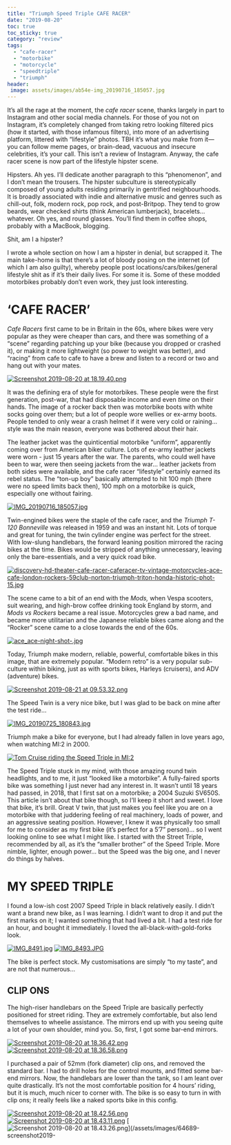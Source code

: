 ```yaml
---
title: "Triumph Speed Triple CAFE RACER"
date: "2019-08-20"
toc: true
toc_sticky: true
category: "review"
tags: 
  - "cafe-racer"
  - "motorbike"
  - "motorcycle"
  - "speedtriple"
  - "triumph"
header:
 image: assets/images/ab54e-img_20190716_185057.jpg
---
```


It’s all the rage at the moment, the _cafe racer_ scene, thanks largely in part to Instagram and other social media channels. For those of you not on Instagram, it’s completely changed from taking retro looking filtered pics (how it started, with those infamous filters), into more of an advertising platform, littered with “lifestyle” photos. TBH it’s what you make from it—you can follow meme pages, or brain-dead, vacuous and insecure celebrities, it’s your call. This isn’t a review of Instagram. Anyway, the cafe racer scene is now part of the lifestyle hipster scene.

Hipsters. Ah yes. I’ll dedicate another paragraph to this “phenomenon”, and I don’t mean the trousers. The hipster subculture is stereotypically composed of young adults residing primarily in gentrified neighbourhoods. It is broadly associated with indie and alternative music and genres such as chill-out, folk, modern rock, pop rock, and post-Britpop. They tend to grow beards, wear checked shirts (think American lumberjack), bracelets… whatever. Oh yes, and round glasses. You’ll find them in coffee shops, probably with a MacBook, blogging.

Shit, am I a hipster?

I wrote a whole section on how I am a hipster in denial, but scrapped it. The main take-home is that there’s a lot of bloody posing on the internet (of which I am also guilty), whereby people post locations/cars/bikes/general lifestyle shit as if it’s their daily lives. For some it is. Some of these modded motorbikes probably don’t even work, they just look interesting.

# ‘CAFE RACER’

_Cafe Racers_ first came to be in Britain in the 60s, where bikes were very popular as they were cheaper than cars, and there was something of a “scene” regarding patching up your bike (because you dropped or crashed it), or making it more lightweight (so power to weight was better), and “racing” from cafe to cafe to have a brew and listen to a record or two and hang out with your mates.

[![Screenshot 2019-08-20 at 18.19.40.png](/assets/images/5085e-screenshot2019-08-20at18.19.40.png)](/assets/images/5085e-screenshot2019-08-20at18.19.40.png)

It was the defining era of style for motorbikes. These people were the first generation, post-war, that had disposable income and even _time_ on their hands. The image of a rocker back then was motorbike boots with white socks going over them; but a lot of people wore wellies or ex-army boots. People tended to only wear a crash helmet if it were very cold or raining… style was the main reason, everyone was bothered about their hair.

The leather jacket was the quinticential motorbike “uniform”, apparently coming over from American biker culture. Lots of ex-army leather jackets were worn - just 15 years after the war. The parents, who could well have been to war, were then seeing jackets from the war… leather jackets from both sides were available, and the cafe racer “lifestyle” certainly earned its rebel status. The “ton-up boy” basically attempted to hit 100 mph (there were no speed limits back then), 100 mph on a motorbike is quick, especially one without fairing.

[![IMG_20190716_185057.jpg](/assets/images/06830-image-asset.jpeg)](/assets/images/06830-image-asset.jpeg)

Twin-engined bikes were the staple of the cafe racer, and the _Triumph T-120 Bonneville_ was released in 1959 and was an instant hit. Lots of torque and great for tuning, the twin cylinder engine was perfect for the street. With low-slung handlebars, the forward leaning position mirrored the racing bikes at the time. Bikes would be stripped of anything unnecessary, leaving only the bare-essentials, and a very quick road bike.

[![discovery-hd-theater-cafe-racer-caferacer-tv-vintage-motorcycles-ace-cafe-london-rockers-59club-norton-triumph-triton-honda-historic-phot-15.jpg](/assets/images/8836d-discovery-hd-theater-cafe-racer-caferacer-tv-vintage-motorcycles-ace-cafe-london-rockers-59club-norton-triumph-triton-honda-historic-phot-15.jpg)](/assets/images/8836d-discovery-hd-theater-cafe-racer-caferacer-tv-vintage-motorcycles-ace-cafe-london-rockers-59club-norton-triumph-triton-honda-historic-phot-15.jpg)

The scene came to a bit of an end with the _Mods,_ when Vespa scooters, suit wearing, and high-brow coffee drinking took England by storm, and _Mods vs Rockers_ became a real issue. Motorcycles grew a bad name, and became more utilitarian and the Japanese reliable bikes came along and the “Rocker” scene came to a close towards the end of the 60s.

[![ace_ace-night-shot-.jpg](/assets/images/80f77-ace_ace-night-shot-.jpg)](/assets/images/80f77-ace_ace-night-shot-.jpg)

Today, Triumph make modern, reliable, powerful, comfortable bikes in this image, that are extremely popular. “Modern retro” is a very popular sub-culture within biking, just as with sports bikes, Harleys (cruisers), and ADV (adventure) bikes.

[![Screenshot 2019-08-21 at 09.53.32.png](/assets/images/bcc09-screenshot2019-08-21at09.53.32.png)](/assets/images/bcc09-screenshot2019-08-21at09.53.32.png)

The Speed Twin is a very nice bike, but I was glad to be back on mine after the test ride…

[![IMG_20190725_180843.jpg](/assets/images/89d8f-img_20190725_180843.jpg)](/assets/images/89d8f-img_20190725_180843.jpg)

Triumph make a bike for everyone, but I had already fallen in love years ago, when watching MI:2 in 2000.

[![Tom Cruise riding the Speed Triple in MI:2](/assets/images/c4790-triumph-speed-triple-955i-motorcycle-riden-by-tom-cruise-in-mission-impossible-ii-7.jpg)](/assets/images/c4790-triumph-speed-triple-955i-motorcycle-riden-by-tom-cruise-in-mission-impossible-ii-7.jpg)

The Speed Triple stuck in my mind, with those amazing round twin headlights, and to me, it just “looked like a motorbike”. A fully-faired sports bike was something I just never had any interest in. It wasn’t until 18 years had passed, in 2018, that I first sat on a motorbike; a 2004 Suzuki SV650S. This article isn’t about that bike though, so I’ll keep it short and sweet. I love that bike, it’s brill. Great V twin, that just makes you feel like you are on a motorbike with that juddering feeling of real machinery, loads of power, and an aggressive seating position. However, I knew it was physically too small for me to consider as my first bike (it’s perfect for a 5’7” person)… so I went looking online to see what I might like. I started with the Street Triple, recommended by all, as it’s the “smaller brother” of the Speed Triple. More nimble, lighter, enough power… but the Speed was the big one, and I never do things by halves.

# MY SPEED TRIPLE

I found a low-ish cost 2007 Speed Triple in black relatively easily. I didn’t want a brand new bike, as I was learning. I didn’t want to drop it and put the first marks on it; I wanted something that had lived a bit. I had a test ride for an hour, and bought it immediately. I loved the all-black-with-gold-forks look.

[![IMG_8491.jpg](/assets/images/9f878-img_8491.jpg)](/assets/images/9f878-img_8491.jpg)
[![IMG_8493.JPG](/assets/images/8065e-img_8493.jpg)](/assets/images/8065e-img_8493.jpg)

The bike is perfect stock. My customisations are simply “to my taste”, and are not that numerous…

## CLIP ONS

The high-riser handlebars on the Speed Triple are basically perfectly positioned for street riding. They are extremely comfortable, but also lend themselves to wheelie assistance. The mirrors end up with you seeing quite a lot of your own shoulder, mind you. So, first, I got some bar-end mirrors.

[![Screenshot 2019-08-20 at 18.36.42.png](/assets/images/eba89-screenshot2019-08-20at18.36.42.png)](/assets/images/eba89-screenshot2019-08-20at18.36.42.png)
[![Screenshot 2019-08-20 at 18.36.58.png](/assets/images/7b732-screenshot2019-08-20at18.36.58.png)](/assets/images/7b732-screenshot2019-08-20at18.36.58.png)

I purchased a pair of 52mm (fork diameter) clip ons, and removed the standard bar. I had to drill holes for the control mounts, and fitted some bar-end mirrors. Now, the handlebars are lower than the tank, so I am leant over quite drastically. It’s not the most comfortable position for 4 hours’ riding, but it is much, much nicer to corner with. The bike is so easy to turn in with clip ons; it really feels like a naked sports bike in this config.

[![Screenshot 2019-08-20 at 18.42.56.png](/assets/images/99183-screenshot2019-08-20at18.42.56.png)](/assets/images/99183-screenshot2019-08-20at18.42.56.png)
[![Screenshot 2019-08-20 at 18.43.11.png](/assets/images/73829-screenshot2019-08-20at18.43.11.png)](/assets/images/73829-screenshot2019-08-20at18.43.11.png)
[![Screenshot 2019-08-20 at 18.43.26.png](/assets/images/64689-screenshot2019-08-20at18.43.26.png)](/assets/images/64689-screenshot2019-